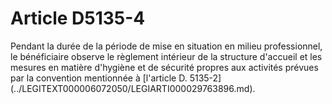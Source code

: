 # Article D5135-4

<p align="left">
  Pendant la durée de la période de mise en situation en milieu professionnel, le bénéficiaire observe le règlement intérieur de la structure d'accueil et les mesures en matière d'hygiène et de sécurité propres aux activités prévues par la convention mentionnée à [l'article D. 5135-2](../LEGITEXT000006072050/LEGIARTI000029763896.md).<br />
</p>